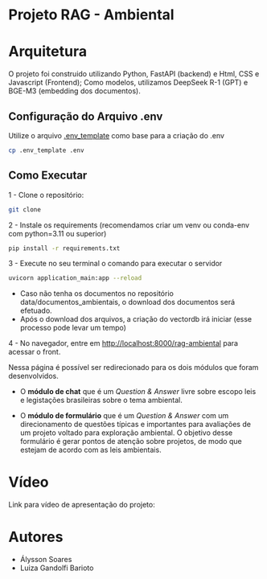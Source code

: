 # Projeto RAG - Ambiental

# Arquitetura
O projeto foi construido utilizando Python, FastAPI (backend) e Html, CSS e Javascript (Frontend);
Como modelos, utilizamos DeepSeek R-1 (GPT) e BGE-M3 (embedding dos documentos).


## Configuração do Arquivo .env

Utilize o arquivo [.env_template](.env-template) como base para a criação do .env 

```bash
cp .env_template .env
```

## Como Executar

1 - Clone o repositório:

```bash
git clone 
```

2 - Instale os requirements (recomendamos criar um venv ou conda-env com python=3.11 ou superior)

```bash
pip install -r requirements.txt
```

3 - Execute no seu terminal o comando para executar o servidor

```bash
uvicorn application_main:app --reload
```

- Caso não tenha os documentos no repositório data/documentos_ambientais, o download dos documentos será efetuado.
- Após o download dos arquivos, a criação do vectordb irá iniciar (esse processo pode levar um tempo)

4 - No navegador, entre em <http://localhost:8000/rag-ambiental> para acessar o front.

Nessa página é possível ser redirecionado para os dois módulos que foram desenvolvidos.

* O **módulo de chat** que é um *Question & Answer* livre sobre escopo leis e legistações brasileiras sobre o tema ambiental.

* O **módulo de formulário** que é um *Question & Answer* com um direcionamento de questões típicas e importantes para avaliações de um projeto voltado para exploração ambiental. O objetivo desse formulário é gerar pontos de atenção sobre projetos, de modo que estejam de acordo com as leis ambientais.


# Vídeo

Link para vídeo de apresentação do projeto:

# Autores
* Álysson Soares
* Luiza Gandolfi Barioto
